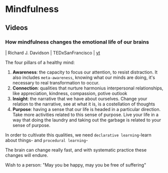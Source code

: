 # Mindfulness

## Videos
### How mindfulness changes the emotional life of our brains
| Richard J. Davidson | TEDxSanFrancisco | [yt](https://www.youtube.com/watch?v=7CBfCW67xT8)  

The four pillars of a healthy mind:
1. **Awareness**: the capacity to focus our attention, to resist distraction. It also includes `meta-awareness`, knowing what our minds are doing, it's necessary to real transformation to occur.
2. **Connection**: qualities that nurture harmonius interpersonal relationships, like appreciation, kindness, compassion, potive outlook
3. **Insight**: the narrative that we have about ourselves. Change your relation to the narrative, see at what it is, is a costellation of thoughts
4. **Purpose**: having a sense that our life is headed in a particular direction. Take more activities related to this sense of purpose. Live your life in a way that doing the laundry and taking out the garbage is related to your sense of purpose.


In order to cultivate this qualities, we need `declarative learning`-learn about things- and `procedural learning`-

The brain can change really fast, and with systematic practice these changes will endure.

Wish to a person: "May you be happy, may you be free of suffering"